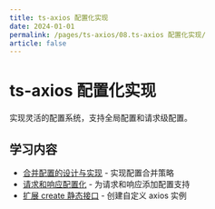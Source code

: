 ```yaml
---
title: ts-axios 配置化实现
date: 2024-01-01
permalink: /pages/ts-axios/08.ts-axios 配置化实现/
article: false
---
```


# ts-axios 配置化实现

实现灵活的配置系统，支持全局配置和请求级配置。

## 学习内容

- [合并配置的设计与实现](./01.合并配置的设计与实现) - 实现配置合并策略
- [请求和响应配置化](./02.请求和响应配置化) - 为请求和响应添加配置支持
- [扩展 create 静态接口](./03.扩展%20create%20静态接口) - 创建自定义 axios 实例
